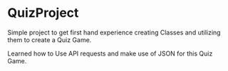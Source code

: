 # QuizProject
Simple project to get first hand experience creating Classes and utilizing them to create a Quiz Game. 

Learned how to Use API requests and make use of JSON for this Quiz Game.
